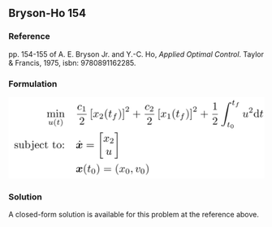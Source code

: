 ## Bryson-Ho 154

### Reference
pp. 154-155 of A. E. Bryson Jr. and Y.-C. Ho, *Applied Optimal Control*. Taylor & Francis, 1975, isbn: 9780891162285.

### Formulation
![formulation](assets/formulation.svg)

### Solution
A closed-form solution is available for this problem at the reference above.